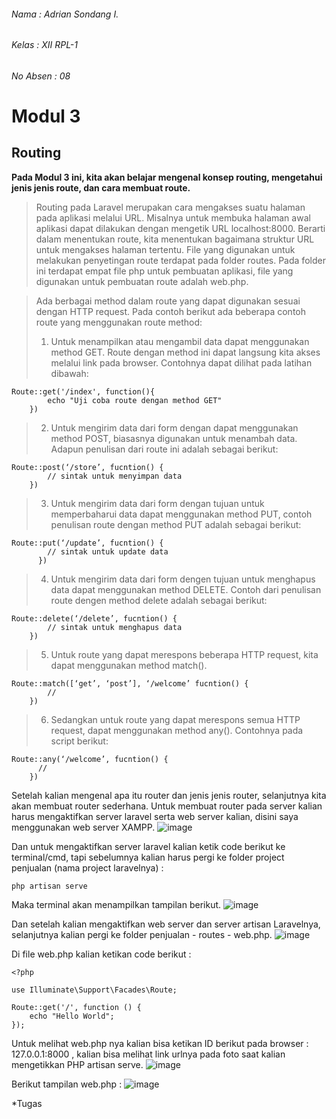 ###### Nama     : Adrian Sondang I.
###### Kelas    : XII RPL-1
###### No Absen : 08

# Modul 3
## Routing

**Pada Modul 3 ini, kita akan belajar mengenal konsep routing, mengetahui jenis jenis route, dan cara membuat route.**

>Routing pada Laravel merupakan cara mengakses suatu halaman pada aplikasi melalui URL.
Misalnya untuk membuka halaman awal aplikasi dapat dilakukan dengan mengetik URL
localhost:8000. Berarti dalam menentukan route, kita menentukan bagaimana struktur URL untuk
mengakses halaman tertentu. File yang digunakan untuk melakukan penyetingan route terdapat pada
folder routes. Pada folder ini terdapat empat file php untuk pembuatan aplikasi, file yang digunakan
untuk pembuatan route adalah web.php.

>Ada berbagai method dalam route yang dapat digunakan sesuai dengan HTTP request. Pada
contoh berikut ada beberapa contoh route yang menggunakan route method:
>1. Untuk menampilkan atau mengambil data dapat menggunakan method GET. Route dengan
method ini dapat langsung kita akses melalui link pada browser. Contohnya dapat dilihat pada
latihan dibawah:

```
Route::get('/index', function(){
        echo "Uji coba route dengan method GET"
    })
```

>2. Untuk mengirim data dari form dengan dapat menggunakan method POST, biasasnya
digunakan untuk menambah data. Adapun penulisan dari route ini adalah sebagai berikut:

```
Route::post(‘/store’, fucntion() {
        // sintak untuk menyimpan data
    })
```

>3. Untuk mengirim data dari form dengan tujuan untuk memperbaharui data dapat menggunakan
method PUT, contoh penulisan route dengan method PUT adalah sebagai berikut:

```
Route::put(‘/update’, fucntion() {
        // sintak untuk update data
      })
```

>4. Untuk mengirim data dari form dengen tujuan untuk menghapus data dapat menggunakan
method DELETE. Contoh dari penulisan route dengen method delete adalah sebagai berikut:

```
Route::delete(‘/delete’, fucntion() {
        // sintak untuk menghapus data
    })
```

>5. Untuk route yang dapat merespons beberapa HTTP request, kita dapat menggunakan method
match().

```
Route::match([‘get’, ‘post’], ‘/welcome’ fucntion() {
        //
    })
```

>6. Sedangkan untuk route yang dapat merespons semua HTTP request, dapat menggunakan
method any(). Contohnya pada script berikut:

```
Route::any(‘/welcome’, fucntion() {
      //
    })
```

Setelah kalian mengenal apa itu router dan jenis jenis router, selanjutnya kita akan membuat router sederhana. Untuk membuat router pada server kalian harus mengaktifkan server laravel serta web server kalian, disini saya menggunakan web server XAMPP.
![image](https://user-images.githubusercontent.com/79520394/182096364-90f02f48-1d82-4fcc-8bf6-beda8c023342.png)

Dan untuk mengaktifkan server laravel kalian ketik code berikut ke terminal/cmd, tapi sebelumnya kalian harus pergi ke folder project penjualan (nama project laravelnya) :

```
php artisan serve
```

Maka terminal akan menampilkan tampilan berikut.
![image](https://user-images.githubusercontent.com/79520394/182097526-f65fefb0-b60a-4a84-be0b-852ea85c33ba.png)

Dan setelah kalian mengaktifkan web server dan server artisan Laravelnya, selanjutnya kalian pergi ke folder penjualan - routes - web.php.
![image](https://user-images.githubusercontent.com/79520394/182098029-646cbbe4-7974-4ef4-9168-207ecc81ad29.png)

Di file web.php kalian ketikan code berikut :

```
<?php

use Illuminate\Support\Facades\Route;

Route::get('/', function () {
    echo "Hello World";
});
```

Untuk melihat web.php nya kalian bisa ketikan ID berikut pada browser : 127.0.0.1:8000 , kalian bisa melihat link urlnya pada foto saat kalian mengetikkan PHP artisan serve.
![image](https://user-images.githubusercontent.com/79520394/182096364-90f02f48-1d82-4fcc-8bf6-beda8c023342.png)

Berikut tampilan web.php :
![image](https://user-images.githubusercontent.com/79520394/182103450-5de40a67-1759-4abb-ab51-b8f79cd22a97.png)


*Tugas
